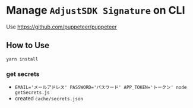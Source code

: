 # Manage `AdjustSDK Signature` on CLI

Use https://github.com/puppeteer/puppeteer

## How to Use

`yarn install`

### get secrets
  - `EMAIL='メールアドレス' PASSWORD='パスワード' APP_TOKEN='トークン' node getSecrets.js`
  - created `cache/secrets.json`